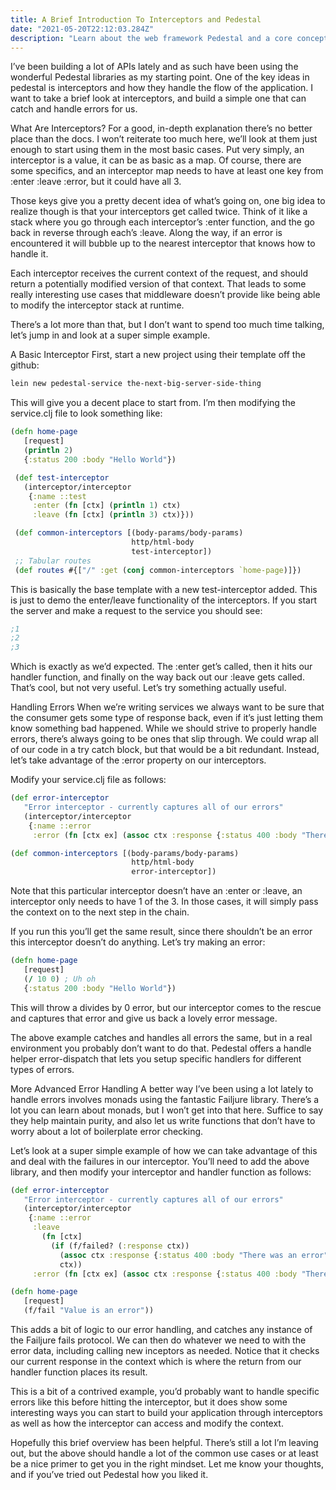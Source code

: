 ```yaml
---
title: A Brief Introduction To Interceptors and Pedestal
date: "2021-05-20T22:12:03.284Z"
description: "Learn about the web framework Pedestal and a core concept to it: Interceptors"
---
```



I’ve been building a lot of APIs lately and as such have been using the wonderful Pedestal libraries as my starting point. One of the key ideas in pedestal is interceptors and how they handle the flow of the application. I want to take a brief look at interceptors, and build a simple one that can catch and handle errors for us.

What Are Interceptors?
For a good, in-depth explanation there’s no better place than the docs. I won’t reiterate too much here, we’ll look at them just enough to start using them in the most basic cases. Put very simply, an interceptor is a value, it can be as basic as a map. Of course, there are some specifics, and an interceptor map needs to have at least one key from :enter :leave :error, but it could have all 3.

Those keys give you a pretty decent idea of what’s going on, one big idea to realize though is that your interceptors get called twice. Think of it like a stack where you go through each interceptor’s :enter function, and the go back in reverse through each’s :leave. Along the way, if an error is encountered it will bubble up to the nearest interceptor that knows how to handle it.

Each interceptor receives the current context of the request, and should return a potentially modified version of that context. That leads to some really interesting use cases that middleware doesn’t provide like being able to modify the interceptor stack at runtime.

There’s a lot more than that, but I don’t want to spend too much time talking, let’s jump in and look at a super simple example.


A Basic Interceptor
First, start a new project using their template off the github:

```clojure
lein new pedestal-service the-next-big-server-side-thing
```

This will give you a decent place to start from. I’m then modifying the service.clj file to look something like:

```clojure
(defn home-page
   [request]
   (println 2)
   {:status 200 :body "Hello World"})

 (def test-interceptor
   (interceptor/interceptor
    {:name ::test
     :enter (fn [ctx] (println 1) ctx)
     :leave (fn [ctx] (println 3) ctx)}))

 (def common-interceptors [(body-params/body-params)
                           http/html-body
                           test-interceptor])
 ;; Tabular routes
 (def routes #{["/" :get (conj common-interceptors `home-page)]})
```

This is basically the base template with a new test-interceptor added. This is just to demo the enter/leave functionality of the interceptors. If you start the server and make a request to the service you should see:

```clojure
;1
;2
;3
```

Which is exactly as we’d expected. The :enter get’s called, then it hits our handler function, and finally on the way back out our :leave gets called. That’s cool, but not very useful. Let’s try something actually useful.


Handling Errors
When we’re writing services we always want to be sure that the consumer gets some type of response back, even if it’s just letting them know something bad happened. While we should strive to properly handle errors, there’s always going to be ones that slip through. We could wrap all of our code in a try catch block, but that would be a bit redundant. Instead, let’s take advantage of the :error property on our interceptors.

Modify your service.clj file as follows:

```clojure
(def error-interceptor
   "Error interceptor - currently captures all of our errors"
   (interceptor/interceptor
    {:name ::error
     :error (fn [ctx ex] (assoc ctx :response {:status 400 :body "There was an error"}))}))

(def common-interceptors [(body-params/body-params)
                           http/html-body
                           error-interceptor])
```

Note that this particular interceptor doesn’t have an :enter or :leave, an interceptor only needs to have 1 of the 3. In those cases, it will simply pass the context on to the next step in the chain.

If you run this you’ll get the same result, since there shouldn’t be an error this interceptor doesn’t do anything. Let’s try making an error:

```clojure
(defn home-page
   [request]
   (/ 10 0) ; Uh oh
   {:status 200 :body "Hello World"})
```

This will throw a divides by 0 error, but our interceptor comes to the rescue and captures that error and give us back a lovely error message.

The above example catches and handles all errors the same, but in a real environment you probably don’t want to do that. Pedestal offers a handle helper error-dispatch that lets you setup specific handlers for different types of errors.

More Advanced Error Handling
A better way I’ve been using a lot lately to handle errors involves monads using the fantastic Failjure library. There’s a lot you can learn about monads, but I won’t get into that here. Suffice to say they help maintain purity, and also let us write functions that don’t have to worry about a lot of boilerplate error checking.

Let’s look at a super simple example of how we can take advantage of this and deal with the failures in our interceptor. You’ll need to add the above library, and then modify your interceptor and handler function as follows:

```clojure
(def error-interceptor
   "Error interceptor - currently captures all of our errors"
   (interceptor/interceptor
    {:name ::error
     :leave
       (fn [ctx]
         (if (f/failed? (:response ctx))
           (assoc ctx :response {:status 400 :body "There was an error"})
           ctx))
     :error (fn [ctx ex] (assoc ctx :response {:status 400 :body "There was an error"}))}))

(defn home-page
   [request]
   (f/fail "Value is an error"))
```

This adds a bit of logic to our error handling, and catches any instance of the Failjure fails protocol. We can then do whatever we need to with the error data, including calling new inceptors as needed. Notice that it checks our current response in the context which is where the return from our handler function places its result.

This is a bit of a contrived example, you’d probably want to handle specific errors like this before hitting the interceptor, but it does show some interesting ways you can start to build your application through interceptors as well as how the interceptor can access and modify the context.

Hopefully this brief overview has been helpful. There’s still a lot I’m leaving out, but the above should handle a lot of the common use cases or at least be a nice primer to get you in the right mindset. Let me know your thoughts, and if you’ve tried out Pedestal how you liked it.
